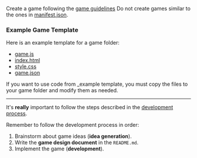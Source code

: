 Create a game following the [game guidelines](../game-guidelines-instructions.md) 
Do not create games similar to the ones in [manifest.json](../../games/manifest.json).

### Example Game Template

Here is an example template for a game folder:

- [game.js](../../games/_example/game.js)
- [index.html](../../games/_example/index.html)
- [style.css](../../games/_example/style.css)
- [game.json](../../games/_example/game.json)

If you want to use code from _example template, you must copy the files to your game folder and modify them as needed.

---

It's **really** important to follow the steps described in the [development process](../development-process-instructions.md).

Remember to follow the development process in order:
1. Brainstorm about game ideas (**idea generation**).
2. Write the **game design document** in the `README.md`.
3. Implement the game (**development**).